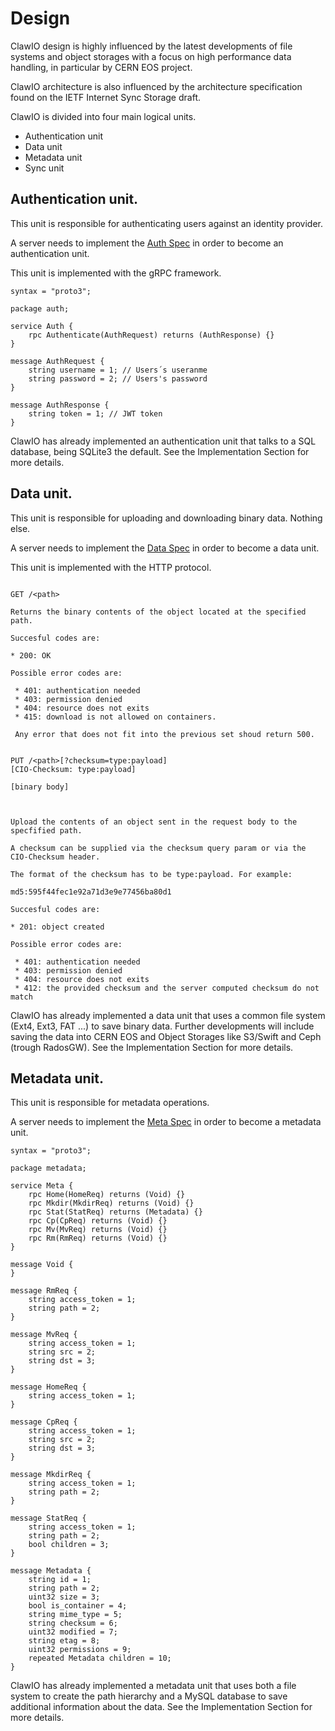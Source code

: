 # Design

ClawIO design is highly influenced by the latest developments of file systems and object storages with a focus on high performance data handling, in particular by CERN EOS project.

ClawIO architecture is also influenced by the architecture specification found on the IETF Internet Sync Storage draft.


ClawIO is divided into four main logical units.


* Authentication unit
* Data unit
* Metadata unit
* Sync unit

## Authentication unit.

This unit is responsible for authenticating  users against an identity provider.
 
A server needs to implement the [Auth Spec](https://github.com/clawio/specs/blob/master/auth/auth.proto) in order to become an authentication unit.

This unit is implemented with the gRPC framework.

```
syntax = "proto3";

package auth;

service Auth {
    rpc Authenticate(AuthRequest) returns (AuthResponse) {}
}

message AuthRequest {
    string username = 1; // Users´s useranme
    string password = 2; // Users's password
}

message AuthResponse {
    string token = 1; // JWT token
}

```
ClawIO has already implemented an authentication unit that talks to a SQL database, being SQLite3 the default. See the Implementation Section for more details.


## Data unit.

This unit is responsible for uploading and downloading binary data. Nothing else.
 
A server needs to implement the [Data Spec](https://github.com/clawio/specs/blob/master/data/data.yaml) in order to become a data unit.

This unit is implemented with the HTTP protocol.

```

GET /<path>

Returns the binary contents of the object located at the specified path.

Succesful codes are:

* 200: OK

Possible error codes are:

 * 401: authentication needed
 * 403: permission denied
 * 404: resource does not exits
 * 415: download is not allowed on containers.
 
 Any error that does not fit into the previous set shoud return 500.
 

PUT /<path>[?checksum=type:payload]
[CIO-Checksum: type:payload]

[binary body]



Upload the contents of an object sent in the request body to the specfified path.

A checksum can be supplied via the checksum query param or via the CIO-Checksum header.

The format of the checksum has to be type:payload. For example:

md5:595f44fec1e92a71d3e9e77456ba80d1

Succesful codes are:

* 201: object created

Possible error codes are:

 * 401: authentication needed
 * 403: permission denied
 * 404: resource does not exits
 * 412: the provided checksum and the server computed checksum do not match

````

ClawIO has already implemented a data unit that uses a common file system (Ext4, Ext3, FAT ...) to save binary data. Further developments will include saving the data into CERN EOS and Object Storages like S3/Swift and Ceph (trough RadosGW). See the Implementation Section for more details.


## Metadata unit.

This unit is responsible for metadata operations.

A server needs to implement the [Meta Spec](https://github.com/clawio/specs/blob/master/metadata/metadata.proto) in order to become a metadata unit.


```
syntax = "proto3";

package metadata;

service Meta {
    rpc Home(HomeReq) returns (Void) {}
    rpc Mkdir(MkdirReq) returns (Void) {}
    rpc Stat(StatReq) returns (Metadata) {}
    rpc Cp(CpReq) returns (Void) {}
    rpc Mv(MvReq) returns (Void) {}
    rpc Rm(RmReq) returns (Void) {}
}

message Void {
}

message RmReq {
    string access_token = 1;
    string path = 2;
}

message MvReq {
    string access_token = 1;
    string src = 2;
    string dst = 3;
}

message HomeReq {
    string access_token = 1;    
}

message CpReq {
    string access_token = 1;
    string src = 2;
    string dst = 3;
}

message MkdirReq {
    string access_token = 1;
    string path = 2;
}

message StatReq {
    string access_token = 1;
    string path = 2;
    bool children = 3;
}

message Metadata {
    string id = 1;
    string path = 2;
    uint32 size = 3;
    bool is_container = 4;
    string mime_type = 5;
    string checksum = 6;
    uint32 modified = 7;
    string etag = 8; 
    uint32 permissions = 9;
    repeated Metadata children = 10;
}
```

ClawIO has already implemented a metadata unit that uses both a file system to create the path hierarchy and a MySQL database to save additional information about the data. See the Implementation Section for more details.
